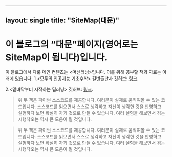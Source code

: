 ----
layout: single
title: "SiteMap(대문)"
----

# 이 블로그의 “대문"페이지(영어로는 SiteMap이 됩니다)입니다.

이 블로그에서 다룰 메인 컨텐츠는 <머신러닝>입니다.
이를 위해 공부할 책과 자료는 아래에 있습니다.
1.<모두의 인공지능 기초수학>
길벗출판사 깃허브: [링크](https://github.com/gilbutITbook/080246). 

2.<밑바닥부터 시작하는 딥러닝>
깃허브: [링크](https://github.com/kchcoo/WegraLee-deep-learning-from-scratch). 

> 위 두 책은 파이썬 소스코드를 제공합니다. 여러분이 실제로 움직여볼 수 있는 코드입니다.
> 소스코드를 읽으면서 스스로 생각하고 자신이 생각한 것을 반영하고 실험하다 보면 확실히 자기 것으로 만들 수 있습니다.
> 여러 실험을 해보면서 겪는 시행착오는 역시 큰 도움이 될 것입니다.

> 위 두 책은 파이썬 소스코드를 제공합니다. 여러분이 실제로 움직여볼 수 있는 코드입니다.
> 소스코드를 읽으면서 스스로 생각하고 자신이 생각한 것을 반영하고 실험하다 보면 확실히 자기 것으로 만들 수 있습니다.
> 여러 실험을 해보면서 겪는 시행착오는 역시 큰 도움이 될 것입니다.
